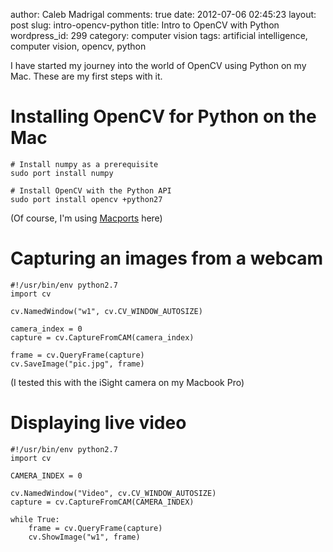 author: Caleb Madrigal
comments: true
date: 2012-07-06 02:45:23
layout: post
slug: intro-opencv-python
title: Intro to OpenCV with Python
wordpress_id: 299
category: computer vision
tags: artificial intelligence, computer vision, opencv, python

I have started my journey into the world of OpenCV using Python on my Mac.  These are my first steps with it.



# Installing OpenCV for Python on the Mac



    
    
    # Install numpy as a prerequisite
    sudo port install numpy
    
    # Install OpenCV with the Python API
    sudo port install opencv +python27
    


(Of course, I'm using [Macports](http://www.macports.org/) here)



# Capturing an images from a webcam



    
    
    #!/usr/bin/env python2.7
    import cv
    
    cv.NamedWindow("w1", cv.CV_WINDOW_AUTOSIZE)
    
    camera_index = 0
    capture = cv.CaptureFromCAM(camera_index)
    
    frame = cv.QueryFrame(capture)
    cv.SaveImage("pic.jpg", frame)
    


(I tested this with the iSight camera on my Macbook Pro)



# Displaying live video



    
    
    #!/usr/bin/env python2.7
    import cv
    
    CAMERA_INDEX = 0
    
    cv.NamedWindow("Video", cv.CV_WINDOW_AUTOSIZE)
    capture = cv.CaptureFromCAM(CAMERA_INDEX)
    
    while True:
        frame = cv.QueryFrame(capture)
        cv.ShowImage("w1", frame)
    
